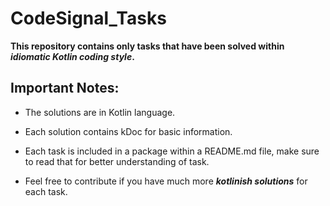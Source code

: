# CodeSignal_Tasks

**This repository contains only tasks that have been solved within _idiomatic Kotlin coding style_.**

## Important Notes:

- The solutions are in Kotlin language.

- Each solution contains kDoc for basic information.

- Each task is included in a package within a README.md file, make sure to read that for better understanding of task.

- Feel free to contribute if you have much more **_kotlinish solutions_** for each task.
